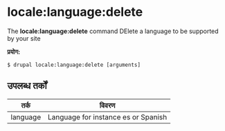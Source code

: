 # locale:language:delete
The **locale:language:delete** command DElete a language to be supported by your site

**प्रयोग:**
```
$ drupal locale:language:delete [arguments] 
```

## उपलब्ध तर्कों  
तर्क | विवरण
---------|-------------
language | Language for instance es or Spanish
